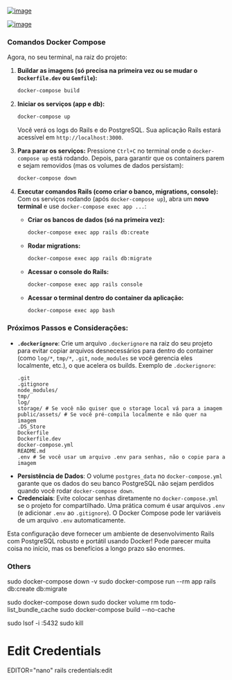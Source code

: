 [![image](https://github.com/user-attachments/assets/28bee377-4f21-4a03-babe-38d9a79a7e37)](url)

[![image](https://github.com/user-attachments/assets/d6033269-0597-426e-866f-85f80631902f)](url)

### Comandos Docker Compose

Agora, no seu terminal, na raiz do projeto:

1.  **Buildar as imagens (só precisa na primeira vez ou se mudar o `Dockerfile.dev` ou `Gemfile`):**
    ```bash
    docker-compose build
    ```

2.  **Iniciar os serviços (app e db):**
    ```bash
    docker-compose up
    ```
    Você verá os logs do Rails e do PostgreSQL. Sua aplicação Rails estará acessível em `http://localhost:3000`.

3.  **Para parar os serviços:**
    Pressione `Ctrl+C` no terminal onde o `docker-compose up` está rodando. Depois, para garantir que os containers parem e sejam removidos (mas os volumes de dados persistam):
    ```bash
    docker-compose down
    ```

4.  **Executar comandos Rails (como criar o banco, migrations, console):**
    Com os serviços rodando (após `docker-compose up`), abra um **novo terminal** e use `docker-compose exec app ...`:

    * **Criar os bancos de dados (só na primeira vez):**
        ```bash
        docker-compose exec app rails db:create
        ```
    * **Rodar migrations:**
        ```bash
        docker-compose exec app rails db:migrate
        ```
    * **Acessar o console do Rails:**
        ```bash
        docker-compose exec app rails console
        ```
    * **Acessar o terminal dentro do container da aplicação:**
        ```bash
        docker-compose exec app bash
        ```

### Próximos Passos e Considerações:

* **`.dockerignore`**: Crie um arquivo `.dockerignore` na raiz do seu projeto para evitar copiar arquivos desnecessários para dentro do container (como `log/*`, `tmp/*`, `.git`, `node_modules` se você gerencia eles localmente, etc.), o que acelera os builds.
    Exemplo de `.dockerignore`:
    ```
    .git
    .gitignore
    node_modules/
    tmp/
    log/
    storage/ # Se você não quiser que o storage local vá para a imagem
    public/assets/ # Se você pré-compila localmente e não quer na imagem
    .DS_Store
    Dockerfile
    Dockerfile.dev
    docker-compose.yml
    README.md
    .env # Se você usar um arquivo .env para senhas, não o copie para a imagem
    ```
* **Persistência de Dados**: O volume `postgres_data` no `docker-compose.yml` garante que os dados do seu banco PostgreSQL não sejam perdidos quando você rodar `docker-compose down`.
* **Credenciais**: Evite colocar senhas diretamente no `docker-compose.yml` se o projeto for compartilhado. Uma prática comum é usar arquivos `.env` (e adicionar `.env` ao `.gitignore`). O Docker Compose pode ler variáveis de um arquivo `.env` automaticamente.

Esta configuração deve fornecer um ambiente de desenvolvimento Rails com PostgreSQL robusto e portátil usando Docker! Pode parecer muita coisa no início, mas os benefícios a longo prazo são enormes.











### Others

sudo docker-compose down -v
sudo docker-compose run --rm app rails db:create db:migrate

sudo docker-compose down
sudo docker volume rm todo-list_bundle_cache
sudo docker-compose build --no-cache

sudo lsof -i :5432
sudo kill <pid>

# Edit Credentials
EDITOR="nano" rails credentials:edit
